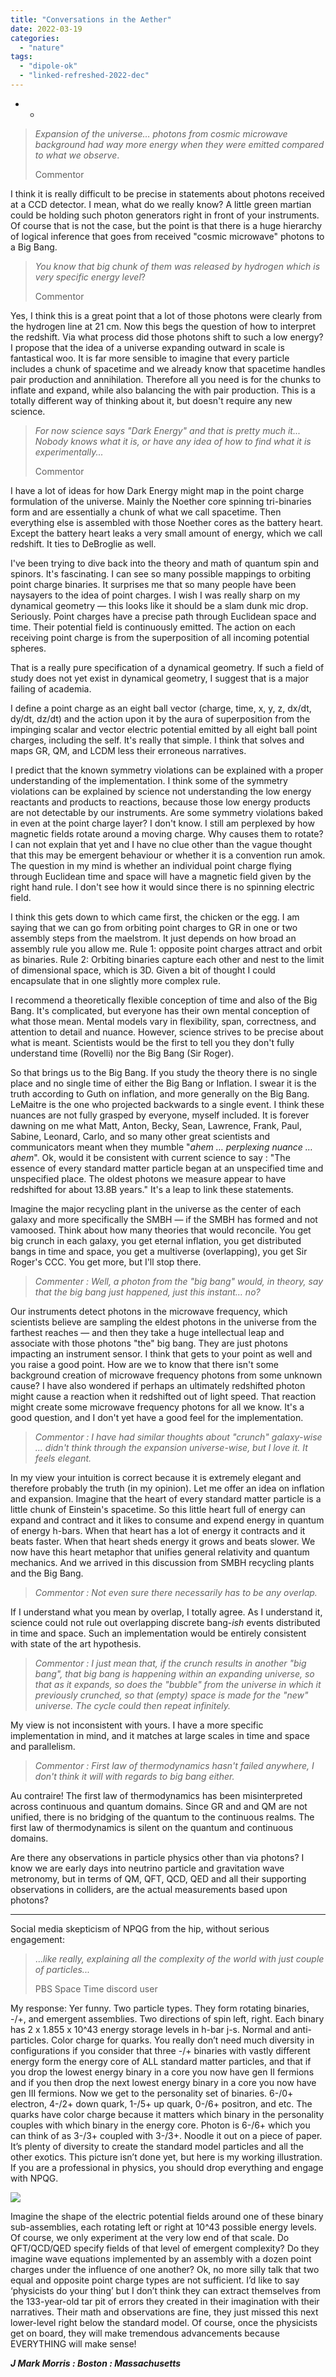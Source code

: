 ```yaml
---
title: "Conversations in the Aether"
date: 2022-03-19
categories: 
  - "nature"
tags: 
  - "dipole-ok"
  - "linked-refreshed-2022-dec"
---
```


 * *

> _Expansion of the universe… photons from cosmic microwave background had way more energy when they were emitted compared to what we observe_.
> 
> Commentor

I think it is really difficult to be precise in statements about photons received at a CCD detector. I mean, what do we really know? A little green martian could be holding such photon generators right in front of your instruments. Of course that is not the case, but the point is that there is a huge hierarchy of logical inference that goes from received "cosmic microwave" photons to a Big Bang.

> _You know that big chunk of them was released by hydrogen which is very specific energy level_?
> 
> Commentor

Yes, I think this is a great point that a lot of those photons were clearly from the hydrogen line at 21 cm. Now this begs the question of how to interpret the redshift. Via what process did those photons shift to such a low energy? I propose that the idea of a universe expanding outward in scale is fantastical woo. It is far more sensible to imagine that every particle includes a chunk of spacetime and we already know that spacetime handles pair production and annihilation. Therefore all you need is for the chunks to inflate and expand, while also balancing the with pair production. This is a totally different way of thinking about it, but doesn't require any new science.

> _For now science says "Dark Energy" and that is pretty much it... Nobody knows what it is, or have any idea of how to find what it is experimentally..._
> 
> Commentor

I have a lot of ideas for how Dark Energy might map in the point charge formulation of the universe. Mainly the Noether core spinning tri-binaries form and are essentially a chunk of what we call spacetime. Then everything else is assembled with those Noether cores as the battery heart. Except the battery heart leaks a very small amount of energy, which we call redshift. It ties to DeBroglie as well.

I've been trying to dive back into the theory and math of quantum spin and spinors. It's fascinating. I can see so many possible mappings to orbiting point charge binaries. It surprises me that so many people have been naysayers to the idea of point charges. I wish I was really sharp on my dynamical geometry — this looks like it should be a slam dunk mic drop. Seriously. Point charges have a precise path through Euclidean space and time. Their potential field is continuously emitted. The action on each receiving point charge is from the superposition of all incoming potential spheres.

That is a really pure specification of a dynamical geometry. If such a field of study does not yet exist in dynamical geometry, I suggest that is a major failing of academia.

I define a point charge as an eight ball vector (charge, time, x, y, z, dx/dt, dy/dt, dz/dt) and the action upon it by the aura of superposition from the impinging scalar and vector electric potential emitted by all eight ball point charges, including the self. It's really that simple. I think that solves and maps GR, QM, and LCDM less their erroneous narratives.

I predict that the known symmetry violations can be explained with a proper understanding of the implementation. I think some of the symmetry violations can be explained by science not understanding the low energy reactants and products to reactions, because those low energy products are not detectable by our instruments. Are some symmetry violations baked in even at the point charge layer? I don't know. I still am perplexed by how magnetic fields rotate around a moving charge. Why causes them to rotate? I can not explain that yet and I have no clue other than the vague thought that this may be emergent behaviour or whether it is a convention run amok. The question in my mind is whether an individual point charge flying through Euclidean time and space will have a magnetic field given by the right hand rule. I don't see how it would since there is no spinning electric field.

I think this gets down to which came first, the chicken or the egg. I am saying that we can go from orbiting point charges to GR in one or two assembly steps from the maelstrom. It just depends on how broad an assembly rule you allow me. Rule 1: opposite point charges attract and orbit as binaries. Rule 2: Orbiting binaries capture each other and nest to the limit of dimensional space, which is 3D. Given a bit of thought I could encapsulate that in one slightly more complex rule.

I recommend a theoretically flexible conception of time and also of the Big Bang. It's complicated, but everyone has their own mental conception of what those mean. Mental models vary in flexibility, span, correctness, and attention to detail and nuance. However, science strives to be precise about what is meant. Scientists would be the first to tell you they don't fully understand time (Rovelli) nor the Big Bang (Sir Roger).

So that brings us to the Big Bang. If you study the theory there is no single place and no single time of either the Big Bang or Inflation. I swear it is the truth according to Guth on inflation, and more generally on the Big Bang. LeMaitre is the one who projected backwards to a single event. I think these nuances are not fully grasped by everyone, myself included. It is forever dawning on me what Matt, Anton, Becky, Sean, Lawrence, Frank, Paul, Sabine, Leonard, Carlo, and so many other great scientists and communicators meant when they mumble "_ahem … perplexing nuance … ahem_". Ok, would it be consistent with current science to say : "The essence of every standard matter particle began at an unspecified time and unspecified place. The oldest photons we measure appear to have redshifted for about 13.8B years." It's a leap to link these statements.

Imagine the major recycling plant in the universe as the center of each galaxy and more specifically the SMBH — if the SMBH has formed and not vamoosed. Think about how many theories that would reconcile. You get big crunch in each galaxy, you get eternal inflation, you get distributed bangs in time and space, you get a multiverse (overlapping), you get Sir Roger's CCC. You get more, but I'll stop there.

> _Commenter : Well, a photon from the "big bang" would, in theory, say that the big bang just happened, just this instant… no?_

Our instruments detect photons in the microwave frequency, which scientists believe are sampling the eldest photons in the universe from the farthest reaches — and then they take a huge intellectual leap and associate with those photons "the" big bang. They are just photons impacting an instrument sensor. I think that gets to your point as well and you raise a good point. How are we to know that there isn't some background creation of microwave frequency photons from some unknown cause? I have also wondered if perhaps an ultimately redshifted photon might cause a reaction when it redshifted out of light speed. That reaction might create some microwave frequency photons for all we know. It's a good question, and I don't yet have a good feel for the implementation.

> _Commentor : I have had similar thoughts about "crunch" galaxy-wise … didn't think through the expansion universe-wise, but I love it. It feels elegant._

In my view your intuition is correct because it is extremely elegant and therefore probably the truth (in my opinion). Let me offer an idea on inflation and expansion. Imagine that the heart of every standard matter particle is a little chunk of Einstein's spacetime. So this little heart full of energy can expand and contract and it likes to consume and expend energy in quantum of energy h-bars. When that heart has a lot of energy it contracts and it beats faster. When that heart sheds energy it grows and beats slower. We now have this heart metaphor that unifies general relativity and quantum mechanics. And we arrived in this discussion from SMBH recycling plants and the Big Bang.

> _Commentor : Not even sure there necessarily has to be any overlap._

If I understand what you mean by overlap, I totally agree. As I understand it, science could not rule out overlapping discrete bang-_ish_ events distributed in time and space. Such an implementation would be entirely consistent with state of the art hypothesis.

> _Commentor : I just mean that, if the crunch results in another "big bang", that big bang is happening within an expanding universe, so that as it expands, so does the "bubble" from the universe in which it previously crunched, so that (empty) space is made for the "new" universe. The cycle could then repeat infinitely._

My view is not inconsistent with yours. I have a more specific implementation in mind, and it matches at large scales in time and space and parallelism.

> _Commentor : First law of thermodynamics hasn't failed anywhere, I don't think it will with regards to big bang either._

Au contraire! The first law of thermodynamics has been misinterpreted across continuous and quantum domains. Since GR and and QM are not unified, there is no bridging of the quantum to the continuous realms. The first law of thermodynamics is silent on the quantum and continuous domains.

Are there any observations in particle physics other than via photons? I know we are early days into neutrino particle and gravitation wave metronomy, but in terms of QM, QFT, QCD, QED and all their supporting observations in colliders, are the actual measurements based upon photons?

* * *

Social media skepticism of NPQG from the hip, without serious engagement:

> ..._like really, explaining all the complexity of the world with just couple of particles..._
> 
> PBS Space Time discord user

My response: Yer funny. Two particle types. They form rotating binaries, -/+, and emergent assemblies. Two directions of spin left, right. Each binary has 2 x 1.855 x 10^43 energy storage levels in h-bar j-s. Normal and anti-particles. Color charge for quarks. You really don’t need much diversity in configurations if you consider that three -/+ binaries with vastly different energy form the energy core of ALL standard matter particles, and that if you drop the lowest energy binary in a core you now have gen II fermions and if you then drop the next lowest energy binary in a core you now have gen III fermions. Now we get to the personality set of binaries. 6-/0+ electron, 4-/2+ down quark, 1-/5+ up quark, 0-/6+ positron, and etc. The quarks have color charge because it matters which binary in the personality couples with which binary in the energy core. Photon is 6-/6+ which you can think of as 3-/3+ coupled with 3-/3+. Noodle it out on a piece of paper. It’s plenty of diversity to create the standard model particles and all the other exotics. This picture isn’t done yet, but here is my working illustration. If you are a professional in physics, you should drop everything and engage with NPQG.

![](images/4sq-2.png)

Imagine the shape of the electric potential fields around one of these binary sub-assemblies, each rotating left or right at 10^43 possible energy levels. Of course, we only experiment at the very low end of that scale. Do QFT/QCD/QED specify fields of that level of emergent complexity? Do they imagine wave equations implemented by an assembly with a dozen point charges under the influence of one another? Ok, no more silly talk that two equal and opposite point charge types are not sufficient. I’d like to say ‘physicists do your thing’ but I don’t think they can extract themselves from the 133-year-old tar pit of errors they created in their imagination with their narratives. Their math and observations are fine, they just missed this next lower-level right below the standard model. Of course, once the physicists get on board, they will make tremendous advancements because EVERYTHING will make sense!

**_J Mark Morris : Boston : Massachusetts_**
